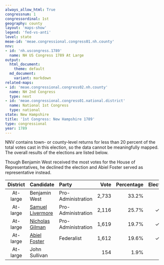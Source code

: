 ```yaml
---
always_allow_html: True
congressnum: 1
congressordinal: 1st
geography: county
layout: 'maps-show'
legend: 'fed-vs-anti'
level: state
meae-id: 'meae.congressional.congress01.nh.county'
nnv:
- id: 'nh.uscongress.1789'
  name: NH US Congress 1789 At Large
output:
  html_document:
    theme: default
  md_document:
    variant: markdown
related-maps:
- id: 'meae.congressional.congress02.nh.county'
  name: NH 2nd Congress
  type: next
- id: 'meae.congressional.congress01.national.district'
  name: National 1st Congress
  type: national
state: New Hampshire
title: '1st Congress: New Hampshire 1789'
type: congressional
year: 1789
---
```


NNV contains town- or county-level returns for less than 20 percent of
the total votes cast in this election, so the data cannot be
meaningfully mapped. The overall results of the elections are listed
below.

Though Benjamin West received the most votes for the House of
Representatives, he declined the election and Abiel Foster served as
representative instead.

<div class="results-table">

<table>
<thead>
<tr>
<th style="text-align:center;">
District
</th>
<th style="text-align:left;">
Candidate
</th>
<th style="text-align:left;">
Party
</th>
<th style="text-align:right;">
Vote
</th>
<th style="text-align:right;">
Percentage
</th>
<th style="text-align:center;">
Elected
</th>
</tr>
</thead>
<tbody>
<tr>
<td style="text-align:center;">
At-large
</td>
<td style="text-align:left;">
Benjamin West
</td>
<td style="text-align:left;">
Pro-Administration
</td>
<td style="text-align:right;">
2,733
</td>
<td style="text-align:right;">
33.2%
</td>
<td style="text-align:center;">
</td>
</tr>
<tr>
<td style="text-align:center;">
At-large
</td>
<td style="text-align:left;">
<a href="http://bioguide.congress.gov/scripts/biodisplay.pl?index=L000364">Samuel
Livermore</a>
</td>
<td style="text-align:left;">
Pro-Administration
</td>
<td style="text-align:right;">
2,116
</td>
<td style="text-align:right;">
25.7%
</td>
<td style="text-align:center;">
✓
</td>
</tr>
<tr>
<td style="text-align:center;">
At-large
</td>
<td style="text-align:left;">
<a href="http://bioguide.congress.gov/scripts/biodisplay.pl?index=G000215">Nicholas
Gilman</a>
</td>
<td style="text-align:left;">
Pro-Administration
</td>
<td style="text-align:right;">
1,619
</td>
<td style="text-align:right;">
19.7%
</td>
<td style="text-align:center;">
✓
</td>
</tr>
<tr>
<td style="text-align:center;">
At-large
</td>
<td style="text-align:left;">
<a href="http://bioguide.congress.gov/scripts/biodisplay.pl?index=F000297">Abiel
Foster</a>
</td>
<td class="party-federalist" data-party="federalist">
Federalist
</td>
<td style="text-align:right;">
1,612
</td>
<td style="text-align:right;">
19.6%
</td>
<td style="text-align:center;">
✓
</td>
</tr>
<tr>
<td style="text-align:center;">
At-large
</td>
<td style="text-align:left;">
John Sullivan
</td>
<td style="text-align:left;">
</td>
<td style="text-align:right;">
154
</td>
<td style="text-align:right;">
1.9%
</td>
<td style="text-align:center;">
</td>
</tr>
</tbody>
</table>

</div>
